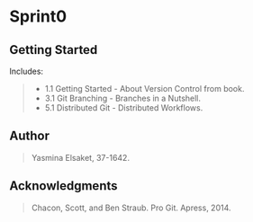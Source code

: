 Sprint0
=======

## Getting Started

Includes:

>* 1.1 Getting Started - About Version Control from book. 
>* 3.1 Git Branching - Branches in a Nutshell. 
>* 5.1 Distributed Git - Distributed Workflows.  


## Author 

>Yasmina Elsaket, 37-1642.



## Acknowledgments 

>Chacon, Scott, and Ben Straub. Pro Git. Apress, 2014.

  









